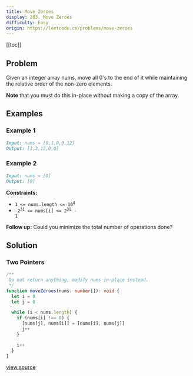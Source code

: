 ```yaml
---
title: Move Zeroes
display: 283. Move Zeroes
difficulty: Easy
origin: https://leetcode.cn/problems/move-zeroes
---
```


[[toc]]

## Problem

Given an integer array nums, move all 0's to the end of it while maintaining the relative order of the non-zero elements.

**Note** that you must do this in-place without making a copy of the array.

## Examples

### Example 1

```md
Input: nums = [0,1,0,3,12]
Output: [1,3,12,0,0]
```

### Example 2

```md
Input: nums = [0]
Output: [0]
```

**Constraints:**

- <code>1 &lt;= nums.length &lt;= 10<sup>4</sup></code>
- <code>-2<sup>31</sup> &lt;= nums[i] &lt;= 2<sup>31</sup> - 1</code>

**Follow up:** Could you minimize the total number of operations done?

## Solution

### Two Pointers

```ts
/**
 Do not return anything, modify nums in-place instead.
 */
function moveZeroes(nums: number[]): void {
  let i = 0
  let j = 0

  while (i < nums.length) {
    if (nums[i] !== 0) {
      [nums[j], nums[i]] = [nums[i], nums[j]]
      j++
    }

    i++
  }
}
```

[view source](https://leetcode.cn/problems/move-zeroes)
